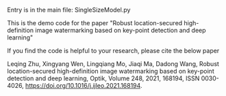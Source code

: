 Entry  is in the main file:
SingleSizeModel.py


This is the demo code for the paper 
"Robust location-secured high-definition image watermarking based on key-point detection and deep learning"

If you find the code is helpful to your research, please cite the below paper

Leqing Zhu, Xingyang Wen, Lingqiang Mo, Jiaqi Ma, Dadong Wang,
Robust location-secured high-definition image watermarking based on key-point detection and deep learning,
Optik,
Volume 248,
2021,
168194,
ISSN 0030-4026,
https://doi.org/10.1016/j.ijleo.2021.168194.
